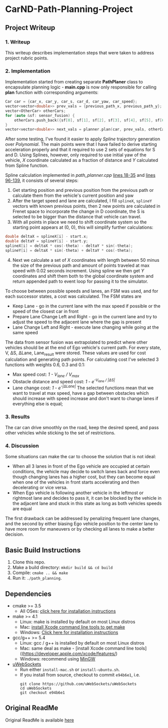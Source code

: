 # **CarND-Path-Planning-Project**
## Project Writeup

### 1. Writeup

This writeup describes implementation steps that were taken to address project rubric points.

### 2. Implementation
Implementation started from creating separate **PathPlaner** class to encapsulate planning logic - **main.cpp** is now only responsible for calling **plan** function with corresponding arguments:

```c++
Car car = {car_x, car_y, car_s, car_d, car_yaw, car_speed};
vector<vector<double>> prev_vals = {previous_path_x, previous_path_y};
vector<OtherCar> otherCars;
for (auto &sf: sensor_fusion) {
    otherCars.push_back({sf[0], sf[1], sf[2], sf[3], sf[4], sf[5], sf[6]});
}
vector<vector<double>> next_vals = planner.plan(car, prev_vals, otherCars);
```

After some testing, I've found it easier to apply *Spline* trajectory generation over *Polynomial*. The main points were that I have failed to derive starting acceleration properly and that it required to use 2 sets of equations for S and D. Using Splines, however, only required to use initial yaw of the vehicle, *X* coordinate calculated as a fraction of distance and *Y* calculated from Spline function.

Spline calculation implemented in *path_planner.cpp* [lines 18-35](src/path_planner.cpp#L18-L35) and [lines 96-139](src/path_planner.cpp#L96-L139), it consists of several steps:

1. Get starting position and previous position from the previous path or calculate them from the vehicle's current position and yaw
2. After the target speed and lane are calculated, I fill `splineX`, `splineY` vectors with known previous points, then 2 new points are calculated in Frenet space to incorporate the change in D coordinate, the S is selected to be bigger than the distance that vehicle can travel.
3. With all points in place we need to shift coordinate system so the starting point appears at (0, 0), this will simplify further calculations:
```c++
double deltaX = splineX[i] - start.x;
double deltaY = splineY[i] - start.y;
splineX[i] = deltaX * cos(-theta) - deltaY * sin(-theta);
splineY[i] = deltaX * sin(-theta) + deltaY * cos(-theta);
```
4. Next we calculate a set of *X* coordinates with length between 50 minus the size of the previous path and amount of points traveled at max speed with 0.02 seconds increment. Using spline we then get *Y* coordinates and shift them both to the global coordinate system and return appended path to event loop for passing it to the simulator.

To choose between possible speeds and lanes, an FSM was used, and for each successor states, a cost was calculated. The FSM states are
* Keep Lane - go in the current lane with the max speed if possible or the speed of the closest car in front
* Prepare Lane Change Left and Right - go in the current lane and try to adjust the speed to the adjacent lane where the gap is present
* Lane Change Left and Right - execute lane changing while going at the same speed

The data from sensor fusion was extrapolated to predict where other vehicles should be at the end of Ego vehicle's current path. For every state, V, ΔS, ΔLane, Lane<sub>result</sub> were stored. These values are used for cost calculation and generating path points. For calculating cost I've selected 3 functions with weights 0.6, 0.3 and 0.1:
* Max speed cost: *1 - V<sub>lane</sub> / V<sub>max</sub>*
* Obstacle distance and speed cost: *1 - e<sup>-V<sub>lane</sub> / |ΔS|</sup>*
* Lane change cost: *1 - e<sup>-|ΔLane|</sup>*
The selected functions mean that we want to travel at max speed, have a gap between obstacles which should increase with speed increase and don't want to change lanes if everything else is equal;

### 3. Results
The car can drive smoothly on the road, keep the desired speed, and pass other vehicles while sticking to the set of restrictions.

### 4. Discussion
Some situations can make the car to choose the solution that is not ideal:
* When all 3 lanes in front of the Ego vehicle are occupied at certain conditions, the vehicle may decide to switch lanes back and force even though changing lanes has a higher cost, but they can become equal when one of the vehicles in front starts accelerating and then decelerating or vice versa.
* When Ego vehicle is following another vehicle in the leftmost or rightmost lane and decides to pass it, it can be blocked by the vehicle in the adjacent lane and stuck in this state as long as both vehicles speeds are equal

The first drawback can be addressed by penalizing frequent lane changes, and the second by either biasing Ego vehicle position to the center lane to have more room for maneuvers or by checking all lanes to make a better decision.

## Basic Build Instructions

1. Clone this repo.
2. Make a build directory: `mkdir build && cd build`
3. Compile: `cmake .. && make`
4. Run it: `./path_planning`.

## Dependencies

* cmake >= 3.5
  * All OSes: [click here for installation instructions](https://cmake.org/install/)
* make >= 4.1
  * Linux: make is installed by default on most Linux distros
  * Mac: [install Xcode command line tools to get make](https://developer.apple.com/xcode/features/)
  * Windows: [Click here for installation instructions](http://gnuwin32.sourceforge.net/packages/make.htm)
* gcc/g++ >= 5.4
  * Linux: gcc / g++ is installed by default on most Linux distros
  * Mac: same deal as make - [install Xcode command line tools]((https://developer.apple.com/xcode/features/)
  * Windows: recommend using [MinGW](http://www.mingw.org/)
* [uWebSockets](https://github.com/uWebSockets/uWebSockets)
  * Run either `install-mac.sh` or `install-ubuntu.sh`.
  * If you install from source, checkout to commit `e94b6e1`, i.e.
    ```
    git clone https://github.com/uWebSockets/uWebSockets 
    cd uWebSockets
    git checkout e94b6e1
    ```

## Original ReadMe
Original ReadMe is available [here](README-Udacity.md)